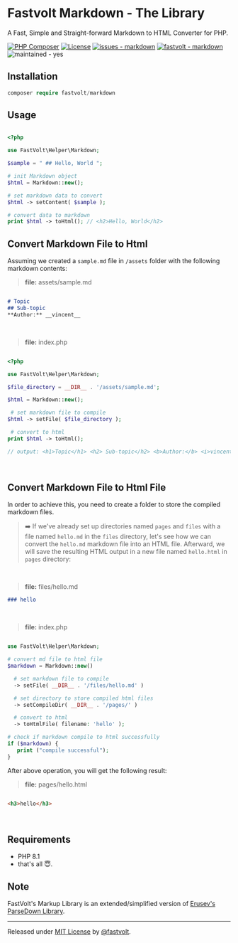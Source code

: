 # Fastvolt Markdown - The Library

A Fast, Simple and Straight-forward Markdown to HTML Converter for PHP.

[![PHP Composer](https://github.com/fastvolt/markdown/actions/workflows/php.yml/badge.svg?branch=master)](https://github.com/fastvolt/markdown/actions/workflows/php.yml) [![License](https://img.shields.io/badge/License-MIT-yellow)](#license) [![issues - markdown](https://img.shields.io/github/issues/fastvolt/markdown)](https://github.com/fastvolt/markdown/issues) [![fastvolt - markdown](https://img.shields.io/static/v1?label=fastvolt&message=markdown&color=yellow&logo=github)](https://github.com/fastvolt/markdown "Go to GitHub repo") ![maintained - yes](https://img.shields.io/badge/maintained-yes-blue)


## Installation

```php
composer require fastvolt/markdown
```


## Usage

```php

<?php

use FastVolt\Helper\Markdown;

$sample = " ## Hello, World ";

# init Markdown object
$html = Markdown::new();

# set markdown data to convert
$html -> setContent( $sample );

# convert data to markdown
print $html -> toHtml(); // <h2>Hello, World</h2>

```

## Convert Markdown File to Html

Assuming we created a `sample.md` file in `/assets` folder with the following markdown contents:

> **file:** assets/sample.md

```md 

# Topic
## Sub-topic
**Author:** __vincent__
```
<br>

> **file:** index.php

```php

<?php

use FastVolt\Helper\Markdown;

$file_directory = __DIR__ . '/assets/sample.md';

$html = Markdown::new();

 # set markdown file to compile
$html -> setFile( $file_directory );

 # convert to html
print $html -> toHtml();

// output: <h1>Topic</h1> <h2> Sub-topic</h2> <b>Author:</b> <i>vincent</i>

```
<br>

## Convert Markdown File to Html File

In order to achieve this, you need to create a folder to store the compiled markdown files.

> ➡️ If we've already set up directories named `pages` and `files` with a file named `hello.md` in the `files` directory, let's see how we can convert the `hello.md` markdown file into an HTML file. Afterward, we will save the resulting HTML output in a new file named `hello.html` in `pages` directory:
<br>

> **file:** files/hello.md

```md
### hello
```
<br>

> **file:** index.php

```php

use FastVolt\Helper\Markdown;

# convert md file to html file
$markdown = Markdown::new()

  # set markdown file to compile
  -> setFile( __DIR__ . '/files/hello.md' )

  # set directory to store compiled html files 
  -> setCompileDir( __DIR__ . '/pages/' )

  # convert to html
  -> toHtmlFile( filename: 'hello' ); 

# check if markdown compile to html successfully 
if ($markdown) {
   print ("compile successful");
}

```

After above operation, you will get the following result:

> **file:** pages/hello.html

```html

<h3>hello</h3>

```
<br>


## Requirements 
- PHP 8.1
- that's all 😇.


## Note
FastVolt's Markup Library is an extended/simplified version of <a href="https://github.com/erusev/parsedown">Erusev's ParseDown Library</a>.

<hr>


Released under [MIT License](/LICENSE) by [@fastvolt](https://github.com/fastvolt).
